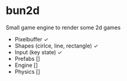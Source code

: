 # bun2d
Small game engine to render some 2d games

- Pixelbuffer ✓
- Shapes (cirlce, line, rectangle) ✓
- Input (key state)  ✓
- Prefabs []
- Engine []
- Physics []
